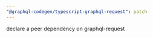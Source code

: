```yaml
---
"@graphql-codegen/typescript-graphql-request": patch
---
```


declare a peer dependency on graphql-request
